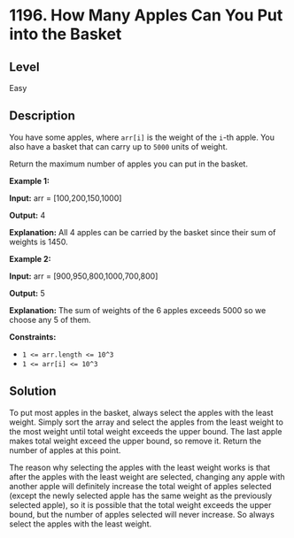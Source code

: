 # 1196. How Many Apples Can You Put into the Basket
## Level
Easy

## Description
You have some apples, where `arr[i]` is the weight of the `i`-th apple. You also have a basket that can carry up to `5000` units of weight.

Return the maximum number of apples you can put in the basket.

**Example 1:**

**Input:** arr = [100,200,150,1000]

**Output:** 4

**Explanation:** All 4 apples can be carried by the basket since their sum of weights is 1450.

**Example 2:**

**Input:** arr = [900,950,800,1000,700,800]

**Output:** 5

**Explanation:** The sum of weights of the 6 apples exceeds 5000 so we choose any 5 of them.

**Constraints:**

* `1 <= arr.length <= 10^3`
* `1 <= arr[i] <= 10^3`

## Solution
To put most apples in the basket, always select the apples with the least weight. Simply sort the array and select the apples from the least weight to the most weight until total weight exceeds the upper bound. The last apple makes total weight exceed the upper bound, so remove it. Return the number of apples at this point.

The reason why selecting the apples with the least weight works is that after the apples with the least weight are selected, changing any apple with another apple will definitely increase the total weight of apples selected (except the newly selected apple has the same weight as the previously selected apple), so it is possible that the total weight exceeds the upper bound, but the number of apples selected will never increase. So always select the apples with the least weight.
